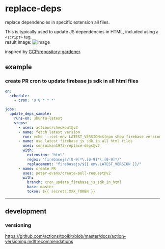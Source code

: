 # replace-deps
replace dependencies in specific extension all files.

This is typically used to update JS dependencies in HTML, included using a `<script>` tag.  
result image:
![image](https://user-images.githubusercontent.com/23427957/84658170-6f6ed380-af50-11ea-98c6-caa662f0e512.png)

inspired by [GCP/repository-gardener](https://github.com/GoogleCloudPlatform/repository-gardener/blob/master/use-latest-deps-html.sh).

## example
### create PR cron to update firebase js sdk in all html files
```.yaml
on:
  schedule:
    - cron: '0 0 * * *'

jobs:
  update_deps_sample:
    runs-on: ubuntu-latest
    steps:
      - uses: actions/checkout@v3
      - name: fetch latest version
        run: echo '::set-env LATEST_VERSION=$(npm show firebase version)'
      - name: use latest firebase js sdk in all html files
        uses: sensuikan1973/replace-deps@v2
        with:
          extension: 'html'
          regex: 'firebasejs/[0-9]*\.[0-9]*\.[0-9]*/'
          replacement: "firebasejs/${{ env.LATEST_VERSION }}/"
      - name: create PR
        uses: peter-evans/create-pull-request@v2
        with:
          branch: cron_update_firebase_js_sdk_in_html
          base: master
          token: ${{ secrets.XXX_TOKEN }}
```

---

## development

### versioning
https://github.com/actions/toolkit/blob/master/docs/action-versioning.md#recommendations
